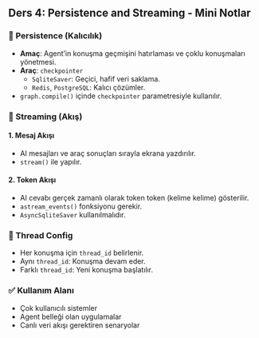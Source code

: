 ## Ders 4: Persistence and Streaming - Mini Notlar

### 🧩 Persistence (Kalıcılık)
- **Amaç**: Agent’in konuşma geçmişini hatırlaması ve çoklu konuşmaları yönetmesi.
- **Araç**: `checkpointer`
  - `SqliteSaver`: Geçici, hafif veri saklama.
  - `Redis`, `PostgreSQL`: Kalıcı çözümler.
- `graph.compile()` içinde `checkpointer` parametresiyle kullanılır.

### 🌊 Streaming (Akış)
#### 1. Mesaj Akışı
- AI mesajları ve araç sonuçları sırayla ekrana yazdırılır.
- `stream()` ile yapılır.

#### 2. Token Akışı
- AI cevabı gerçek zamanlı olarak token token (kelime kelime) gösterilir.
- `astream_events()` fonksiyonu gerekir.
- `AsyncSqliteSaver` kullanılmalıdır.

### 🔗 Thread Config
- Her konuşma için `thread_id` belirlenir.
- Aynı `thread_id`: Konuşma devam eder.
- Farklı `thread_id`: Yeni konuşma başlatılır.

### ✅ Kullanım Alanı
- Çok kullanıcılı sistemler
- Agent belleği olan uygulamalar
- Canlı veri akışı gerektiren senaryolar
